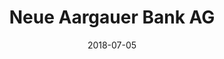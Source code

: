 ﻿---
title:          "Neue Aargauer Bank AG"
date:           "2018-07-05"
draft:          false
robotsExclude:  true
---
